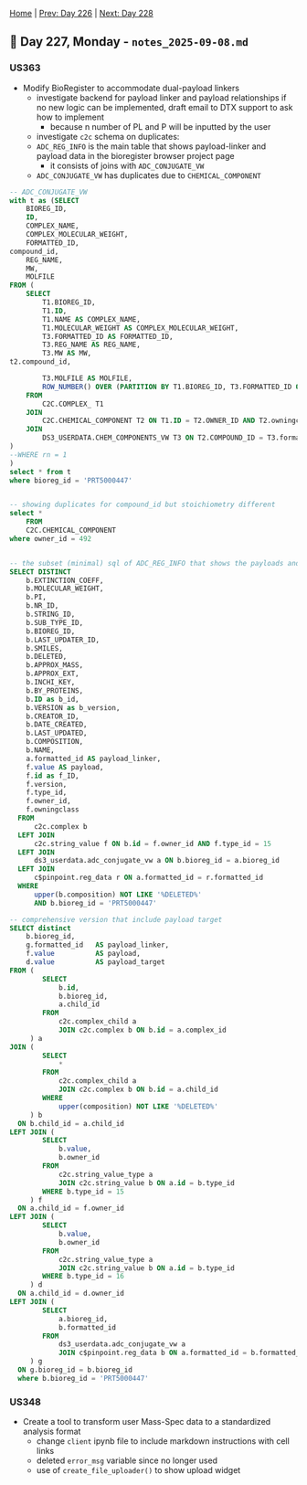 [Home](../../main.md) | [Prev: Day 226](notes_2025-09-05.md) | [Next: Day 228](./notes_2025-09-09.md)

## 📝 Day 227, Monday - `notes_2025-09-08.md`

### US363
- Modify BioRegister to accommodate dual-payload linkers
    * investigate backend for payload linker and payload relationships if no new logic can be implemented, draft email to DTX support to ask how to implement
        * because n number of PL and P will be inputted by the user
    * investigate `c2c` schema on duplicates:
    * `ADC_REG_INFO` is the main table that shows payload-linker and payload data in the bioregister browser project page
        * it consists of joins with `ADC_CONJUGATE_VW`
    * `ADC_CONJUGATE_VW` has duplicates due to `CHEMICAL_COMPONENT`

```sql
-- ADC_CONJUGATE_VW
with t as (SELECT
    BIOREG_ID,
    ID,
    COMPLEX_NAME,
    COMPLEX_MOLECULAR_WEIGHT,
    FORMATTED_ID,
compound_id,
    REG_NAME,
    MW,
    MOLFILE
FROM (
    SELECT
        T1.BIOREG_ID,
        T1.ID,
        T1.NAME AS COMPLEX_NAME,
        T1.MOLECULAR_WEIGHT AS COMPLEX_MOLECULAR_WEIGHT,
        T3.FORMATTED_ID AS FORMATTED_ID,
        T3.REG_NAME AS REG_NAME,
        T3.MW AS MW,
t2.compound_id,

        T3.MOLFILE AS MOLFILE,
        ROW_NUMBER() OVER (PARTITION BY T1.BIOREG_ID, T3.FORMATTED_ID ORDER BY T1.ID) as rn
    FROM
        C2C.COMPLEX_ T1
    JOIN
        C2C.CHEMICAL_COMPONENT T2 ON T1.ID = T2.OWNER_ID AND T2.owningclass = 'Complex'
    JOIN
        DS3_USERDATA.CHEM_COMPONENTS_VW T3 ON T2.COMPOUND_ID = T3.formatted_id
)
--WHERE rn = 1
)
select * from t
where bioreg_id = 'PRT5000447'


-- showing duplicates for compound_id but stoichiometry different
select *
    FROM
    C2C.CHEMICAL_COMPONENT
where owner_id = 492


-- the subset (minimal) sql of ADC_REG_INFO that shows the payloads and payload-linkers
SELECT DISTINCT
    b.EXTINCTION_COEFF,
    b.MOLECULAR_WEIGHT,
    b.PI,
    b.NR_ID,
    b.STRING_ID,
    b.SUB_TYPE_ID,
    b.BIOREG_ID,
    b.LAST_UPDATER_ID,
    b.SMILES,
    b.DELETED,
    b.APPROX_MASS,
    b.APPROX_EXT,
    b.INCHI_KEY,
    b.BY_PROTEINS,
    b.ID as b_id,
    b.VERSION as b_version,
    b.CREATOR_ID,
    b.DATE_CREATED,
    b.LAST_UPDATED,
    b.COMPOSITION,
    b.NAME,
    a.formatted_id AS payload_linker,
    f.value AS payload,
    f.id as f_ID,
    f.version,
    f.type_id,
    f.owner_id,
    f.owningclass
  FROM 
      c2c.complex b
  LEFT JOIN 
      c2c.string_value f ON b.id = f.owner_id AND f.type_id = 15
  LEFT JOIN 
      ds3_userdata.adc_conjugate_vw a ON b.bioreg_id = a.bioreg_id
  LEFT JOIN 
      c$pinpoint.reg_data r ON a.formatted_id = r.formatted_id
  WHERE 
      upper(b.composition) NOT LIKE '%DELETED%'
      AND b.bioreg_id = 'PRT5000447'

-- comprehensive version that include payload target
SELECT distinct
    b.bioreg_id,
    g.formatted_id   AS payload_linker,
    f.value          AS payload,
    d.value          AS payload_target
FROM (
        SELECT
            b.id,
            b.bioreg_id,
            a.child_id
        FROM
            c2c.complex_child a
            JOIN c2c.complex b ON b.id = a.complex_id
     ) a
JOIN (
        SELECT
            *
        FROM
            c2c.complex_child a
            JOIN c2c.complex b ON b.id = a.child_id
        WHERE
            upper(composition) NOT LIKE '%DELETED%'
     ) b
  ON b.child_id = a.child_id
LEFT JOIN (
        SELECT
            b.value,
            b.owner_id
        FROM
            c2c.string_value_type a
            JOIN c2c.string_value b ON a.id = b.type_id
        WHERE b.type_id = 15
     ) f
  ON a.child_id = f.owner_id
LEFT JOIN (
        SELECT
            b.value,
            b.owner_id
        FROM
            c2c.string_value_type a
            JOIN c2c.string_value b ON a.id = b.type_id
        WHERE b.type_id = 16
     ) d
  ON a.child_id = d.owner_id
LEFT JOIN (
        SELECT
            a.bioreg_id,
            b.formatted_id
        FROM
            ds3_userdata.adc_conjugate_vw a
            JOIN c$pinpoint.reg_data b ON a.formatted_id = b.formatted_id
     ) g
  ON g.bioreg_id = b.bioreg_id
  where b.bioreg_id = 'PRT5000447'
```

### US348
- Create a tool to transform user Mass-Spec data to a standardized analysis format
    * change `client` ipynb file to include markdown instructions with cell links
    * deleted `error_msg` variable since no longer used
    * use of `create_file_uploader()` to show upload widget

